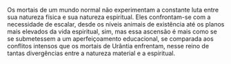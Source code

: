﻿Os mortais de um mundo normal não experimentam a constante luta entre sua natureza física e sua natureza espiritual. Eles confrontam-se com a necessidade de escalar, desde os níveis animais de existência até os planos mais elevados da vida espiritual, sim, mas essa ascensão é mais como se se submetessem a um aperfeiçoamento educacional, se comparada aos conflitos intensos que os mortais de Urântia enfrentam, nesse reino de tantas divergências entre a natureza material e a espiritual.